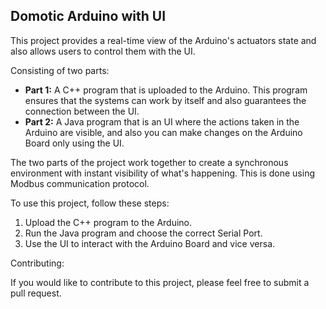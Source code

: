 ## Domotic Arduino with UI

This project provides a real-time view of the Arduino's actuators state and also allows users to control them with the UI.

Consisting of two parts:

* **Part 1:** A C++ program that is uploaded to the Arduino. This program ensures that the systems can work by itself and also guarantees the connection between the UI.
* **Part 2:** A Java program that is an UI where the actions taken in the Arduino are visible, and also you can make changes on the Arduino Board only using the UI.

The two parts of the project work together to create a synchronous environment with instant visibility of what's happening. 
This is done using Modbus communication protocol.



To use this project, follow these steps:

1. Upload the C++ program to the Arduino.
2. Run the Java program and choose the correct Serial Port.
3. Use the UI to interact with the Arduino Board and vice versa.

Contributing:

If you would like to contribute to this project, please feel free to submit a pull request.
